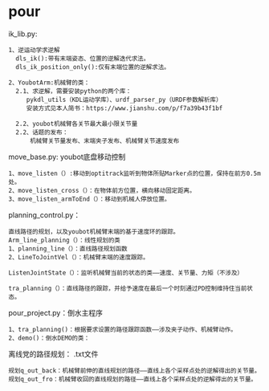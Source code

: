 # pour
ik_lib.py:

    1、逆运动学求逆解
      dls_ik():带有末端姿态、位置的逆解迭代求法。
      dls_ik_position_only():仅有末端位置的逆解求法。
      
    2、YoubotArm:机械臂的类：
      2.1、求逆解，需要安装python的两个库：
         pykdl_utils（KDL运动学库）、urdf_parser_py（URDF参数解析库）
         安装方式见本人简书：https://www.jianshu.com/p/f7a39b43f1bf
         
      2.2、youbot机械臂各关节最大最小限关节量
      2.2、话题的发布：
          机械臂关节量发布、末端夹子发布、机械臂关节速度发布
          
move_base.py: youbot底盘移动控制 

    1、move_listen（）:移动到optitrack监听到物体所贴Marker点的位置，保持在前方0.5m处。
    2、move_listen_cross（）：在物体前方位置，横向移动固定距离。
    3、move_listen_armToEnd（）：移动到机械人停放位置。
   

planning_control.py：

    直线路径的规划，以及youbot机械臂末端的基于速度环的跟踪。
    Arm_line_planning（）：线性规划的类
    1、planning_line（）：直线路径规划函数
    2、LineToJointVel（）：机械臂末端的速度跟踪。
    
    ListenJointState（）：监听机械臂当前的状态的类——速度、关节量、力矩（不涉及）
    
    tra_planning（）：直线路径的跟踪，并给予速度在最后一个时刻通过PD控制维持住当前状态。

pour_project.py：倒水主程序

    1、tra_planning()：根据要求设置的路径跟踪函数——涉及夹子动作、机械臂动作。
    2、demo()：倒水DEMO的类：

离线党的路径规划： .txt文件

    规划q_out_back：机械臂前伸的直线规划的路径——直线上各个采样点处的逆解得出的关节量。
    规划q_out_fro：机械臂收回的直线规划的路径——直线上各个采样点处的逆解得出的关节量。
 
          
